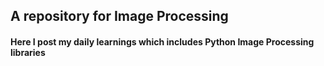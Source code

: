 ## A repository for Image Processing
#### Here I post my daily learnings which includes Python Image Processing libraries
